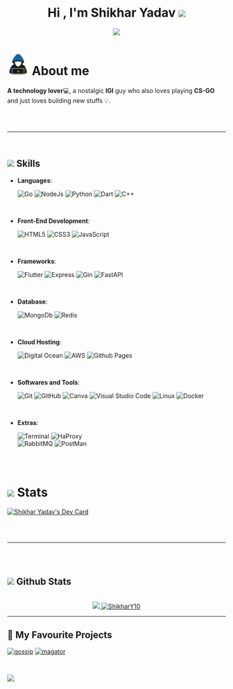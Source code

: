 <h1 align="center"><b>Hi , I'm Shikhar Yadav </b><img src="https://media.giphy.com/media/hvRJCLFzcasrR4ia7z/giphy.gif" width="35"></h1>

<p align="center">
  <a href="https://github.com/DenverCoder1/readme-typing-svg"><img src="https://readme-typing-svg.herokuapp.com?font=Time+New+Roman&color=cyan&size=25&center=true&vCenter=true&width=660&height=100&lines=Backend+Developer+|+Flutter+|+System+Design,;Bachelors+Of+Computer+Application;India"></a>
</p>

# <picture><img src = "https://github.com/0xAbdulKhalid/0xAbdulKhalid/raw/main/assets/mdImages/about_me.gif" width = 50px></picture> **About me**

**A technology lover**💻, a nostalgic **IGI** guy who also loves playing **CS-GO** and just loves building new stuffs 💡.

<br>
<br>

---

<br>

## <img src="https://media2.giphy.com/media/QssGEmpkyEOhBCb7e1/giphy.gif?cid=ecf05e47a0n3gi1bfqntqmob8g9aid1oyj2wr3ds3mg700bl&rid=giphy.gif" width ="25"><b> Skills</b>


<p align="center">

- **Languages**:
    
    ![Go](https://img.shields.io/badge/Go%20-%232370ED.svg?style=for-the-badge&logo=go&logoColor=white)
    ![NodeJs](https://img.shields.io/badge/Node.Js%20-%232370ED.svg?style=for-the-badge&logo=node.js&logoColor=white)
    ![Python](https://img.shields.io/badge/Python%20-%2314354C.svg?style=for-the-badge&logo=python&logoColor=white)
    ![Dart](https://img.shields.io/badge/Dart%20-%2300599C.svg?style=for-the-badge&logo=Dart&logoColor=white)
    ![C++](https://img.shields.io/badge/C++%20-%2300599C.svg?style=for-the-badge&logo=c%2B%2B&logoColor=white)

<br>   
    
- **Front-End Development**:

   ![HTML5](https://img.shields.io/badge/HTML5%20-%23E34F26.svg?style=for-the-badge&logo=html5&logoColor=white)
   ![CSS3](https://img.shields.io/badge/CSS%20-%231572B6.svg?style=for-the-badge&logo=css3&logoColor=white)
   ![JavaScript](https://img.shields.io/badge/JavaScript%20-%23F7DF1E.svg?style=for-the-badge&logo=javascript&logoColor=black)

<br>

- **Frameworks**:

    ![Flutter](https://img.shields.io/badge/Flutter%20-%23327FC7.svg?style=for-the-badge&logo=flutter&logoColor=white)
    ![Express](https://img.shields.io/badge/Express%20-%23ECD53F.svg?style=for-the-badge&logo=express&logoColor=black)
    ![Gin](https://img.shields.io/badge/gin-%23F05033.svg?style=for-the-badge&logo=go&logoColor=white)
    ![FastAPI](https://img.shields.io/badge/FastAPI-%23ffff.svg?style=for-the-badge&logo=fastapi&logoColor=green)

<br>

- **Database**:

    ![MongoDb](https://img.shields.io/badge/MongoDb%20-%2300599C.svg?style=for-the-badge&logo=mongodb&logoColor=green)
    ![Redis](https://img.shields.io/badge/Redis%20-%23000.svg?style=for-the-badge&logo=redis&logoColor=red)

<br>

- **Cloud Hosting**:

    ![Digital Ocean](https://img.shields.io/badge/Digital%20Ocean-%23F7DF1E.svg?style=for-the-badge&logo=DigitalOcean&logoColor=black)
    ![AWS](https://img.shields.io/badge/Amazon%20AWS-%237D929E.svg?style=for-the-badge&logo=AmazonAWS&logoColor=yellow)
    ![Github Pages](https://img.shields.io/badge/GitHub%20Pages-%23327FC7.svg?style=for-the-badge&logo=github&logoColor=black)
    
    
<br>

- **Softwares and Tools**:

    ![Git](https://img.shields.io/badge/git-%23F05033.svg?style=for-the-badge&logo=git&logoColor=white)
    ![GitHub](https://img.shields.io/badge/github-%23121011.svg?style=for-the-badge&logo=github&logoColor=white)
    ![Canva](https://img.shields.io/badge/canva-%234285F4.svg?style=for-the-badge&logo=canva&logoColor=white)
    ![Visual Studio Code](https://img.shields.io/badge/Visual%20Studio%20Code-0078d7.svg?style=for-the-badge&logo=visual-studio-code&logoColor=white)
    ![Linux](https://img.shields.io/badge/Linux-FCC624?style=for-the-badge&logo=linux&logoColor=black) 
    ![Docker](https://img.shields.io/badge/Docker-%23ffff.svg?style=for-the-badge&logo=docker&logoColor=blue) 
  

<br>

- **Extras**:

    ![Terminal](https://img.shields.io/badge/Terminal-%23054020?style=for-the-badge&logo=gnu-bash&logoColor=white)
    ![HaProxy](https://img.shields.io/badge/Haproxy-%23000000.svg?style=for-the-badge&logo=headspace&logoColor=white)   
    ![RabbitMQ](https://img.shields.io/badge/RabbitMQ-%23ffff.svg?style=for-the-badge&logo=rabbitmq&logoColor=red) 
    ![PostMan](https://img.shields.io/badge/PostMan-%23fgff.svg?style=for-the-badge&logo=postman&logoColor=orange) 
  

</p>

<br>
<br>

# <picture><img src="[daily_dev_logo.png](https://user-images.githubusercontent.com/65106263/218838103-9a120d8f-55e9-4726-95de-858a9fdaf839.png)" width = 50px></picture> **Stats**

<a href="https://app.daily.dev/shikharcode"><img src="https://api.daily.dev/devcards/24e23ecb0e37434281d60dbbd17e0439.png?r=5n2" width="300" alt="Shikhar Yadav's Dev Card"/></a>

<br>
<br>

---

<br>
<br>

## <img src="https://media.giphy.com/media/iY8CRBdQXODJSCERIr/giphy.gif" width="35"><b> Github Stats </b>

<br>

<div align="center">

<a href="https://github.com/ShikharY10/">
  <img src="https://github-readme-stats.vercel.app/api?username=ShikharY10&include_all_commits=true&count_private=true&show_icons=true&line_height=20&title_color=7A7ADB&icon_color=2234AE&text_color=D3D3D3&bg_color=0,000000,130F40" width="450"/>
  <img src="https://github-readme-stats.vercel.app/api/top-langs/?username=ShikharY10&layout=compact&langs_count=12&theme=cobalt" width="450"  alt="ShikharY10"/>

</a>
</div>

---

## 📘 My Favourite Projects

<p align="left">
  <a href="https://github.com/ShikharY10/gossip"><img width="282" src="https://denvercoder1-github-readme-stats.vercel.app/api/pin/?username=ShikharY10&repo=Gossip&theme=react&bg_color=1F222E&title_color=F85D7F&icon_color=F8D866&hide_border=true&show_icons=false" alt="gossip"></a>
  <a href="https://github.com/ShikharY10/magator"><img width="282" src="https://denvercoder1-github-readme-stats.vercel.app/api/pin/?username=ShikharY10&repo=magator&hide_border=true&bg_color=1F222E&title_color=F85D7F&icon_color=F8D866&theme=react&show_icons=false" alt="magator"></a>
</p>

<br>

![](https://hit.yhype.me/github/profile?user_id=65106263)
